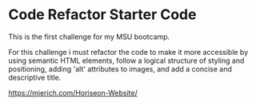 # Code Refactor Starter Code

This is the first challenge for my MSU bootcamp.

For this challenge i must refactor the code to make it more accessible by using semantic HTML elements, follow a logical structure of styling and positioning, adding 'alt' attributes to images, and add a concise and descriptive title.

https://mjerich.com/Horiseon-Website/
